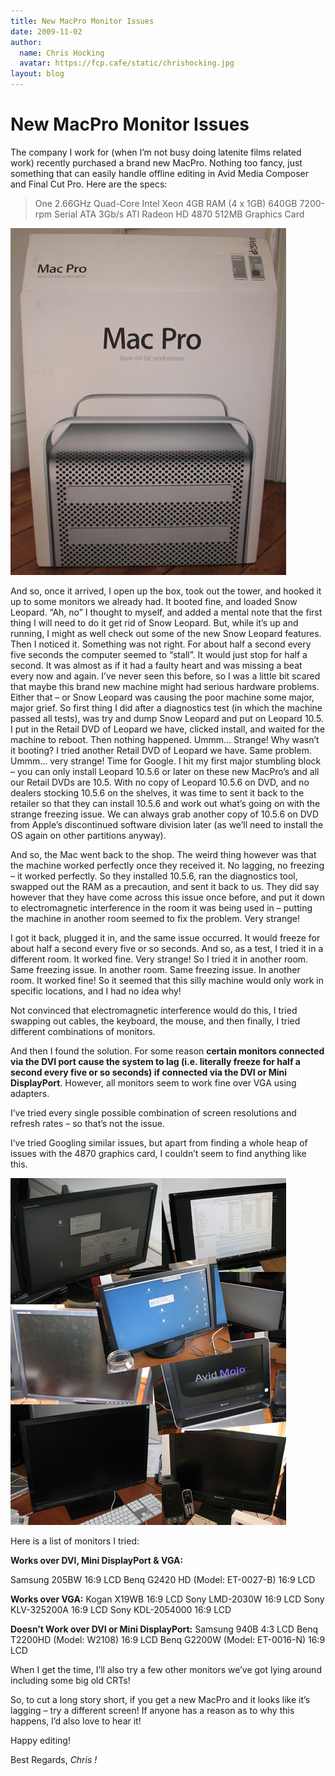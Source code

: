 ```yaml
---
title: New MacPro Monitor Issues
date: 2009-11-02
author:
  name: Chris Hocking
  avatar: https://fcp.cafe/static/chrishocking.jpg
layout: blog
---
```

# New MacPro Monitor Issues

The company I work for (when I’m not busy doing latenite films related work) recently purchased a brand new MacPro. Nothing too fancy, just something that can easily handle offline editing in Avid Media Composer and Final Cut Pro. Here are the specs:

> One 2.66GHz Quad-Core Intel Xeon
> 4GB RAM (4 x 1GB)
> 640GB 7200-rpm Serial ATA 3Gb/s
> ATI Radeon HD 4870 512MB Graphics Card

![New MacPro Box](/static/blog/2009-11-MacPro.jpg "New MacPro Box")

And so, once it arrived, I open up the box, took out the tower, and hooked it up to some monitors we already had. It booted fine, and loaded Snow Leopard. “Ah, no” I thought to myself, and added a mental note that the first thing I will need to do it get rid of Snow Leopard. But, while it’s up and running, I might as well check out some of the new Snow Leopard features. Then I noticed it. Something was not right. For about half a second every five seconds the computer seemed to “stall”. It would just stop for half a second. It was almost as if it had a faulty heart and was missing a beat every now and again. I’ve never seen this before, so I was a little bit scared that maybe this brand new machine might had serious hardware problems. Either that – or Snow Leopard was causing the poor machine some major, major grief. So first thing I did after a diagnostics test (in which the machine passed all tests), was try and dump Snow Leopard and put on Leopard 10.5. I put in the Retail DVD of Leopard we have, clicked install, and waited for the machine to reboot. Then nothing happened. Ummm… Strange! Why wasn’t it booting? I tried another Retail DVD of Leopard we have. Same problem. Ummm… very strange! Time for Google. I hit my first major stumbling block – you can only install Leopard 10.5.6 or later on these new MacPro’s and all our Retail DVDs are 10.5. With no copy of Leopard 10.5.6 on DVD, and no dealers stocking 10.5.6 on the shelves, it was time to sent it back to the retailer so that they can install 10.5.6 and work out what’s going on with the strange freezing issue. We can always grab another copy of 10.5.6 on DVD from Apple’s discontinued software division later (as we’ll need to install the OS again on other partitions anyway).

And so, the Mac went back to the shop. The weird thing however was that the machine worked perfectly once they received it. No lagging, no freezing – it worked perfectly. So they installed 10.5.6, ran the diagnostics tool, swapped out the RAM as a precaution, and sent it back to us. They did say however that they have come across this issue once before, and put it down to electromagnetic interference in the room it was being used in – putting the machine in another room seemed to fix the problem. Very strange!

I got it back, plugged it in, and the same issue occurred. It would freeze for about half a second every five or so seconds. And so, as a test, I tried it in a different room. It worked fine. Very strange! So I tried it in another room. Same freezing issue. In another room. Same freezing issue. In another room. It worked fine! So it seemed that this silly machine would only work in specific locations, and I had no idea why!

Not convinced that electromagnetic interference would do this, I tried swapping out cables, the keyboard, the mouse, and then finally, I tried different combinations of monitors.

And then I found the solution. For some reason **certain monitors connected via the DVI port cause the system to lag (i.e. literally freeze for half a second every five or so seconds) if connected via the DVI or Mini DisplayPort**. However, all monitors seem to work fine over VGA using adapters.

I’ve tried every single possible combination of screen resolutions and refresh rates – so that’s not the issue.

I’ve tried Googling similar issues, but apart from finding a whole heap of issues with the 4870 graphics card, I couldn’t seem to find anything like this.

![Lots of Computer Screens](/static/blog/2009-11-screens.jpg "Lots of Computer Screens")

Here is a list of monitors I tried:

**Works over DVI, Mini DisplayPort & VGA:**

Samsung 205BW 16:9 LCD
Benq G2420 HD (Model: ET-0027-B) 16:9 LCD

**Works over VGA:**
Kogan X19WB 16:9 LCD
Sony LMD-2030W 16:9 LCD
Sony KLV-325200A 16:9 LCD
Sony KDL-2054000 16:9 LCD

**Doesn’t Work over DVI or Mini DisplayPort:**
Samsung 940B 4:3 LCD
Benq T2200HD (Model: W2108) 16:9 LCD
Benq G2200W (Model: ET-0016-N) 16:9 LCD

When I get the time, I’ll also try a few other monitors we’ve got lying around including some big old CRTs!

So, to cut a long story short, if you get a new MacPro and it looks like it’s lagging – try a different screen! If anyone has a reason as to why this happens, I’d also love to hear it!

Happy editing!

Best Regards, *Chris !*
